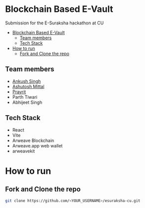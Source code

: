 # Blockchain Based E-Vault

Submission for the E-Suraksha hackathon at CU

- [Blockchain Based E-Vault](#blockchain-based-e-vault)
  - [Team members](#team-members)
  - [Tech Stack](#tech-stack)
- [How to run](#how-to-run)
  - [Fork and Clone the repo](#fork-and-clone-the-repo)

## Team members
- [Ankush Singh](github.com/ankushKun)
- [Ashutosh Mittal](github.com/Aashu1412)
- [Prayrit](github.com/Prayrit9)
- Parth Tiwari
- Abhijeet Singh

## Tech Stack

- React
- Vite
- Arweave Blockchain
- Arweave.app web wallet
- arweavekit

# How to run

## Fork and Clone the repo

```bash
git clone https://github.com/<YOUR_USERNAME>/esuraksha-cu.git
```
